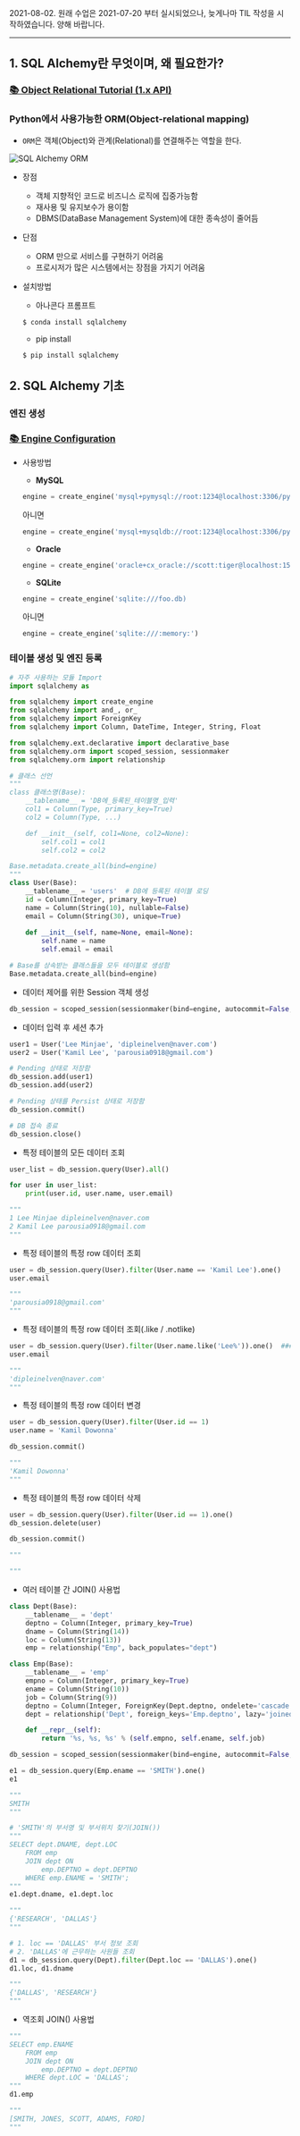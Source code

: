 2021-08-02. 원래 수업은 2021-07-20 부터 실시되었으나, 늦게나마 TIL 작성을 시작하였습니다. 양해 바랍니다.  

---

## 1. SQL Alchemy란 무엇이며, 왜 필요한가?

### [📚 Object Relational Tutorial (1.x API)](https://docs.sqlalchemy.org/en/14/orm/tutorial.html#object-relational-tutorial-1-x-api)

### Python에서 사용가능한 ORM(Object-relational mapping)

- `ORM`은 객체(Object)와 관계(Relational)를 연결해주는 역할을 한다.

![SQL Alchemy ORM](https://tekshinobi.com/wp-content/uploads/2020/04/box-diag-sqla.jpg)

- 장점
    - 객체 지향적인 코드로 비즈니스 로직에 집중가능함
    - 재사용 및 유지보수가 용이함
    - DBMS(DataBase Management System)에 대한 종속성이 줄어듬

- 단점
    - ORM 만으로 서비스를 구현하기 어려움
    - 프로시저가 많은 시스템에서는 장점을 가지기 어려움

- 설치방법
    - 아나콘다 프롬프트
    ```powershell
    $ conda install sqlalchemy
    ```
    - pip install
    ```powershell
    $ pip install sqlalchemy
    ```

## 2. SQL Alchemy 기초

### 엔진 생성

### [📚 Engine Configuration](https://docs.sqlalchemy.org/en/14/core/engines.html#engine-configuration)

- 사용방법

    - **MySQL**
    ```python
    engine = create_engine('mysql+pymysql://root:1234@localhost:3306/pythondb')
    ```
    아니면
    ```python
    engine = create_engine('mysql+mysqldb://root:1234@localhost:3306/pythondb)
    ```

    - **Oracle**
    ```python
    engine = create_engine('oracle+cx_oracle://scott:tiger@localhost:1521/xe')
    ```

    - **SQLite**
    ```python
    engine = create_engine('sqlite:///foo.db)
    ```
    아니면
    ```python
    engine = create_engine('sqlite:///:memory:')
    ``` 

### 테이블 생성 및 엔진 등록

```python
# 자주 사용하는 모듈 Import
import sqlalchemy as 

from sqlalchemy import create_engine
from sqlalchemy import and_, or_
from sqlalchemy import ForeignKey
from sqlalchemy import Column, DateTime, Integer, String, Float

from sqlalchemy.ext.declarative import declarative_base
from sqlalchemy.orm import scoped_session, sessionmaker
from sqlalchemy.orm import relationship

# 클래스 선언
"""
class 클래스명(Base):
    __tablename__ = 'DB에_등록된_테이블명_입력'
    col1 = Column(Type, primary_key=True)
    col2 = Column(Type, ...)

    def __init__(self, col1=None, col2=None):
        self.col1 = col1
        self.col2 = col2

Base.metadata.create_all(bind=engine)
"""
class User(Base):
    __tablename__ = 'users'  # DB에 등록된 테이블 로딩
    id = Column(Integer, primary_key=True)
    name = Column(String(10), nullable=False)
    email = Column(String(30), unique=True)
    
    def __init__(self, name=None, email=None):
        self.name = name
        self.email = email

# Base를 상속받는 클래스들을 모두 테이블로 생성함
Base.metadata.create_all(bind=engine)
```

- 데이터 제어를 위한 Session 객체 생성
```python
db_session = scoped_session(sessionmaker(bind=engine, autocommit=False, autoflush=False))  ### autoflush=False | 버퍼가 가득 차면 예외발생 후 작업을 중지시키고 Error 반환
```

- 데이터 입력 후 세션 추가
```python
user1 = User('Lee Minjae', 'dipleinelven@naver.com')
user2 = User('Kamil Lee', 'parousia0918@gmail.com')

# Pending 상태로 저장함
db_session.add(user1)
db_session.add(user2)

# Pending 상태를 Persist 상태로 저장함
db_session.commit()

# DB 접속 종료
db_session.close()
```

- 특정 테이블의 모든 데이터 조회
```python
user_list = db_session.query(User).all()

for user in user_list:
    print(user.id, user.name, user.email)

"""
1 Lee Minjae dipleinelven@naver.com
2 Kamil Lee parousia0918@gmail.com
"""
```

- 특정 테이블의 특정 row 데이터 조회
```python
user = db_session.query(User).filter(User.name == 'Kamil Lee').one()
user.email

"""
'parousia0918@gmail.com'
"""
```

- 특정 테이블의 특정 row 데이터 조회(.like / .notlike)
```python
user = db_session.query(User).filter(User.name.like('Lee%')).one()  ### 'Lee~' 로 시작하는 컬럼값(User.name) 조회
user.email

"""
'dipleinelven@naver.com'
"""
```

- 특정 테이블의 특정 row 데이터 변경
```python
user = db_session.query(User).filter(User.id == 1)
user.name = 'Kamil Dowonna'

db_session.commit()

"""
'Kamil Dowonna'
"""
```

- 특정 테이블의 특정 row 데이터 삭제
```python
user = db_session.query(User).filter(User.id == 1).one()
db_session.delete(user)

db_session.commit()

"""

"""
```

- 여러 테이블 간 JOIN() 사용법
```python
class Dept(Base):
    __tablename__ = 'dept'
    deptno = Column(Integer, primary_key=True)
    dname = Column(String(14))
    loc = Column(String(13))
    emp = relationship("Emp", back_populates="dept")

class Emp(Base):
    __tablename__ = 'emp'
    empno = Column(Integer, primary_key=True)
    ename = Column(String(10))
    job = Column(String(9))
    deptno = Column(Integer, ForeignKey(Dept.deptno, ondelete='cascade'))
    dept = relationship('Dept', foreign_keys='Emp.deptno', lazy='joined')

    def __repr__(self):
        return '%s, %s, %s' % (self.empno, self.ename, self.job)

db_session = scoped_session(sessionmaker(bind=engine, autocommit=False, autoflush=False))
```

```python
e1 = db_session.query(Emp.ename == 'SMITH').one()
e1

"""
SMITH
"""
```

```python
# 'SMITH'의 부서명 및 부서위치 찾기(JOIN())
"""
SELECT dept.DNAME, dept.LOC
	FROM emp
	JOIN dept ON
		emp.DEPTNO = dept.DEPTNO
	WHERE emp.ENAME = 'SMITH';
"""
e1.dept.dname, e1.dept.loc

"""
{'RESEARCH', 'DALLAS'}
"""
```

```python
# 1. loc == 'DALLAS' 부서 정보 조회
# 2. 'DALLAS'에 근무하는 사원들 조회
d1 = db_session.query(Dept).filter(Dept.loc == 'DALLAS').one()
d1.loc, d1.dname

"""
{'DALLAS', 'RESEARCH'}
"""
```

- 역조회 JOIN() 사용법

```python
"""
SELECT emp.ENAME
	FROM emp
	JOIN dept ON
		emp.DEPTNO = dept.DEPTNO
	WHERE dept.LOC = 'DALLAS';
"""
d1.emp

"""
[SMITH, JONES, SCOTT, ADAMS, FORD]
"""
```